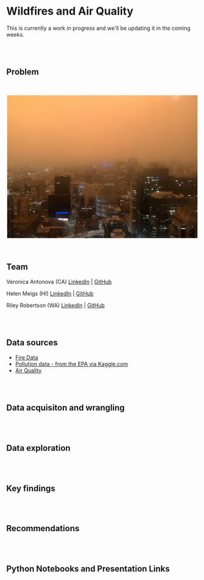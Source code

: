 # Wildfires and Air Quality

This is currently a work in progress and we'll be updating it in the coming weeks.


</br></br>
## Problem
</br>

<p align=center>
<img src="./assets/orange_sky_sf.png" width=500 alt="San Francisco covered in smoke from California wildfires" title="San Francisco covered in smoke from California wildfires">
</p>


</br>

## Team

Veronica Antonova (CA) [LinkedIn](http://linkedin.com/in/vstepanova) | [GitHub](https://github.com/cotica)

Helen Meigs (HI) [LinkedIn](https://www.linkedin.com/in/helenbm/) | [GitHub](https://github.com/welcometohelen)

Riley Robertson (WA) [LinkedIn](https://www.linkedin.com/in/riley-d-robertson/) | [GitHub](https://github.com/rileydr)

</br></br>
## Data sources

* [Fire Data](https://frap.fire.ca.gov/frap-projects/fire-perimeters/)
* [Pollution data - from the EPA via Kaggle.com](https://www.kaggle.com/sogun3/uspollution)
* [Air Quality](https://docs.airnowapi.org/files)
<!---* [CA EV purchases]()--->

</br></br>
## Data acquisiton and wrangling

</br></br>
## Data exploration


</br></br>
## Key findings

</br></br>
## Recommendations


</br></br>
## Python Notebooks and Presentation Links
<!---
* [Main notebook report with findings]()
* [Scraping notebook]()
* [Modeling notebook]()
* [Slides](https://docs.google.com/presentation/d/10I3ZuSoi1APt5GTSe4lJPC51fLsKmMWfKAVmRrd-5NY/edit#slide=id.p) 
--->

<!---
<div style='float: center; padding=50px'>
<img src='https://github.com/rileydr/AirQuality-USWest/blob/main/assets/repository_banner_dark.png'>
</div>
--->
</br></br>
